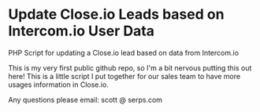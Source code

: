Update Close.io Leads based on Intercom.io User Data
========================

PHP Script for updating a Close.io lead based on data from Intercom.io

This is my very first public github repo, so I'm a bit nervous putting this out here! This is a little script I put together for our sales team to have more usages information in Close.io.

Any questions please email: scott @ serps.com
